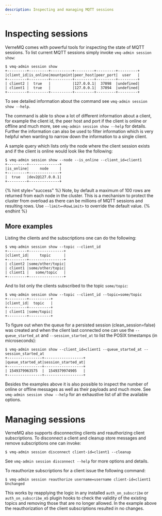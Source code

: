 ```yaml
---
description: Inspecting and managing MQTT sessions
---
```


# Inspecting sessions
VerneMQ comes with powerful tools for inspecting the state of MQTT sessions. To
list current MQTT sessions simply invoke `vmq-admin session show`:

```shell
$ vmq-admin session show
+---------+---------+----------+---------+---------+---------+
|client_id|is_online|mountpoint|peer_host|peer_port|  user   |
+---------+---------+----------+---------+---------+---------+
| client2 |  true   |          |127.0.0.1|  37098  |undefined|
| client1 |  true   |          |127.0.0.1|  37094  |undefined|
+---------+---------+----------+---------+---------+---------+
```

To see detailed information about the command see `vmq-admin session show
 --help`.

The command is able to show a lot of different information about a client, for
example the client id, the peer host and port if the client is online or offline
and much more, see `vmq-admin session show --help` for details. Further the
information can also be used to filter information which is very helpful when
wanting to narrow down the information to a single client.

A sample query which lists only the node where the client session exists and if
the client is online would look like the following:

```shell
$ vmq-admin session show --node --is_online --client_id=client1
+---------+--------------+
|is_online|     node     |
+---------+--------------+
|  true   |dev2@127.0.0.1|
+---------+--------------+
```

{% hint style="success" %}
Note, by default a maximum of 100 rows are returned from each node in the
cluster. This is a mechanism to protect the cluster from overload as there can
be millions of MQTT sessions and resulting rows. Use `--limit=<RowLimit>` to
override the default value.
{% endhint %}

## More examples

Listing the clients and the subscriptions one can do the following:

```shell
$ vmq-admin session show --topic --client_id
+---------+----------------+
|client_id|     topic      |
+---------+----------------+
| client2 |some/other/topic|
| client1 |some/other/topic|
| client1 |   some/topic   |
+---------+----------------+
```

And to list only the clients subscribed to the topic `some/topic`:

```shell
$ vmq-admin session show --topic --client_id --topic=some/topic
+---------+----------+
|client_id|  topic   |
+---------+----------+
| client1 |some/topic|
+---------+----------+
```

To figure out when the queue for a persisted session (clean_session=false) was
created and when the client last connected one can use the `--queue_started_at`
and `--session_started_at` to list the POSIX timestamps (in microseconds):

```shell
$ vmq-admin session show --client_id=client1 --queue_started_at --session_started_at
+----------------+------------------+
|queue_started_at|session_started_at|
+----------------+------------------+
| 1549379963575  |  1549379974905   |
+----------------+------------------+
```

Besides the examples above it is also possible to inspect the number of online
or offline messages as well as their payloads and much more. See `vmq-admin
session show --help` for an exhaustive list of all the available options.

# Managing sessions

VerneMQ also supports disconnecting clients and reauthorizing client
subscriptions. To disconnect a client and cleanup store messages and remove
subscriptions one can invoke:

```shell
$ vmq-admin session disconnect client-id=client1 --cleanup
```

See `vmq-admin session disconnect --help` for more options and details.

To reauthorize subscriptions for a client issue the following command:

```shell
$ vmq-admin session reauthorize username=username client-id=client1
Unchanged
```

This works by reapplying the logic in any installed `auth_on_subscribe` or
`auth_on_subscribe_m5` plugin hooks to check the validity of the existing topics
and removing those that are no longer allowed. In the example above the
reauthorization of the client subscriptions resulted in no changes.
